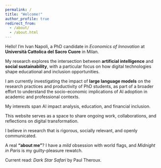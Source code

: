 ```yaml
---
permalink: /
title: "Welcome!"
author_profile: true
redirect_from: 
  - /about/
  - /about.html
---
```



Hello! I’m Ivan Napoli, a PhD candidate in *Economics of Innovation* at **Università Cattolica del Sacro Cuore** in Milan.

My research explores the intersection between **artificial intelligence** and **social sustainability**, with a particular focus on how digital technologies shape educational and inclusion opportunities.

I am currently investigating the impact of **large language models** on the research practices and productivity of PhD students, as part of a broader effort to understand the socio-economic implications of AI adoption in academic and professional contexts.

My interests span AI impact analysis, education, and financial inclusion.

This website serves as a space to share ongoing work, collaborations, and reflections on digital transformation.  

I believe in research that is rigorous, socially relevant, and openly communicated.

A real **“about me”**? I have a *mild* obsession with world flags, and *Midnight in Paris* is my guilty-pleasure rewatch.  

Current read: *Dark Star Safari* by Paul Theroux.

